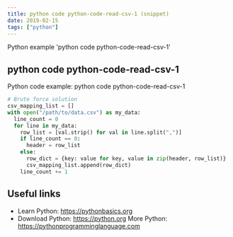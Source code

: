 ```yaml
---
title: python code python-code-read-csv-1 (snippet)
date: 2019-02-15
tags: ["python"]
---
```

Python example 'python code python-code-read-csv-1'


## python code python-code-read-csv-1

Python code example: python code python-code-read-csv-1

```python
# Brute force solution
csv_mapping_list = []
with open("/path/to/data.csv") as my_data: 
  line_count = 0 
  for line in my_data: 
    row_list = [val.strip() for val in line.split(",")] 
    if line_count == 0: 
      header = row_list 
    else: 
      row_dict = {key: value for key, value in zip(header, row_list)}
      csv_mapping_list.append(row_dict) 
    line_count += 1


```

## Useful links

- Learn Python: https://pythonbasics.org
- Download Python: https://python.org
More Python: https://pythonprogramminglanguage.com
